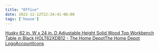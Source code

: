 ```yaml
---
title: "Office"
date: 2022-12-12T22:34:41-06:00
tags: ['house']
---
```


[Husky 62 in. W x 24 in. D Adjustable Height Solid Wood Top Workbench Table in Black HOLT62XDB12 - The Home DepotThe Home Depot LogoAccountIcons](https://www.homedepot.com/p/Husky-62-in-W-x-24-in-D-Adjustable-Height-Solid-Wood-Top-Workbench-Table-in-Black-HOLT62XDB12/301810799)  
